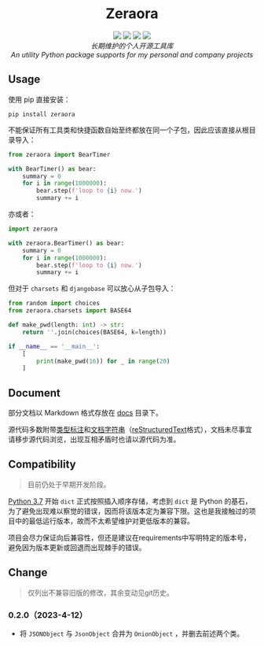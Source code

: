<h1 align="center" style="padding-top: 32px">Zeraora</h1>

<div align="center">
    <a href="https://docs.python.org/zh-cn/3/whatsnew/index.html"><img src="https://img.shields.io/badge/Python-3.7%20%2B-blue.svg?logo=python&logoColor=yellow"></a>
    <a href="https://en.wikipedia.org/wiki/MIT_License"><img src="https://img.shields.io/badge/License-MIT-purple.svg"></a>
    <a href="https://pypi.org/project/Zeraora/"><img src="https://img.shields.io/pypi/v/zeraora?color=darkgreen&label=PyPI"></a>
    <a href=""><img src="https://img.shields.io/conda/v/conda-forge/zeraora"></a>
</div>
<div align="center">
    <i>长期维护的个人开源工具库</i>
    <br>
    <i>An utility Python package supports for my personal and company projects</i>
</div>

## Usage

使用 pip 直接安装：

```shell
pip install zeraora
```

不能保证所有工具类和快捷函数自始至终都放在同一个子包，因此应该直接从根目录导入：

```python
from zeraora import BearTimer

with BearTimer() as bear:
    summary = 0
    for i in range(1000000):
        bear.step(f'loop to {i} now.')
        summary += i
```

亦或者：

```python
import zeraora

with zeraora.BearTimer() as bear:
    summary = 0
    for i in range(1000000):
        bear.step(f'loop to {i} now.')
        summary += i
```

但对于 `charsets` 和 `djangobase` 可以放心从子包导入：

```python
from random import choices
from zeraora.charsets import BASE64

def make_pwd(length: int) -> str:
    return ''.join(choices(BASE64, k=length))

if __name__ == '__main__':
    [
        print(make_pwd(16)) for _ in range(20)
    ]
```

## Document

部分文档以 Markdown 格式存放在 [docs](./docs/README.md) 目录下。

源代码多数附带[类型标注](https://docs.python.org/zh-cn/3/glossary.html#term-type-hint)和[文档字符串](https://docs.python.org/zh-cn/3/glossary.html#term-docstring)（[reStructuredText](https://zh.wikipedia.org/wiki/ReStructuredText)格式），文档未尽事宜请移步源代码浏览，出现互相矛盾时也请以源代码为准。

## Compatibility

> 目前仍处于早期开发阶段。

[Python 3.7](https://docs.python.org/zh-cn/3/whatsnew/3.7.html#summary-release-highlights) 开始 `dict` 正式按照插入顺序存储，考虑到 `dict` 是 Python 的基石，为了避免出现难以察觉的错误，因而将该版本定为兼容下限。这也是我接触过的项目中的最低运行版本，故而不太希望维护对更低版本的兼容。

项目会尽力保证向后兼容性，但还是建议在requirements中写明特定的版本号，避免因为版本更新或回退而出现棘手的错误。

## Change

> 仅列出不兼容旧版的修改，其余变动见git历史。

### 0.2.0（2023-4-12）

- 将 `JSONObject` 与 `JsonObject` 合并为 `OnionObject` ，并删去前述两个类。
